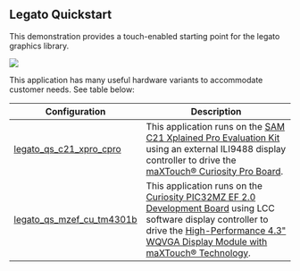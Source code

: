 ## Legato Quickstart

This demonstration provides a touch-enabled starting point for the legato graphics library. 

![](https://microchip-mplab-harmony.github.io/gfx/aria_quickstart_screen.png)

This application has many useful hardware variants to accommodate customer needs. See table below:

|Configuration | Description|
|--------------|-------------|
| [legato_qs_c21_xpro_cpro](https://github.com/automaate/legato_qs_c21_xpro_cpro/blob/53629035e79146fb999bdbf258ca8843482cf00c/README.md) | This application runs on the [SAM C21 Xplained Pro Evaluation Kit](https://www.microchip.com/DevelopmentTools/ProductDetails/PartNO/ATSAMC21-XPRO) using an external ILI9488 display controller to drive the [maXTouch® Curiosity Pro Board](https://www.microchip.com/Developmenttools/ProductDetails/AC320007). |
| [legato_qs_mzef_cu_tm4301b](https://github.com/automaate/legato_qs_mzef_cu_tm4301b/blob/42de9339be9aa92436a86eaab5c34229af24f6ce/README.md) | This application runs on the [Curiosity PIC32MZ EF 2.0 Development Board](https://www.microchip.com/Developmenttools/ProductDetails/DM320209) using LCC software display controller to drive the [High-Performance 4.3" WQVGA Display Module with maXTouch® Technology](https://www.microchip.com/DevelopmentTools/ProductDetails/PartNO/AC320005-4). |


